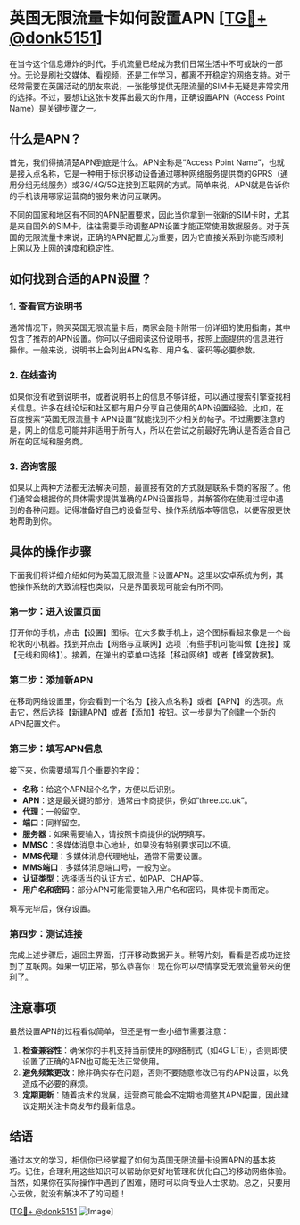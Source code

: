 # 英国无限流量卡如何設置APN [[TG💪+ @donk5151](https://t.me/s/donk5151)]

在当今这个信息爆炸的时代，手机流量已经成为我们日常生活中不可或缺的一部分。无论是刷社交媒体、看视频，还是工作学习，都离不开稳定的网络支持。对于经常需要在英国活动的朋友来说，一张能够提供无限流量的SIM卡无疑是非常实用的选择。不过，要想让这张卡发挥出最大的作用，正确设置APN（Access Point Name）是关键步骤之一。

## 什么是APN？

首先，我们得搞清楚APN到底是什么。APN全称是“Access Point Name”，也就是接入点名称，它是一种用于标识移动设备通过哪种网络服务提供商的GPRS（通用分组无线服务）或3G/4G/5G连接到互联网的方式。简单来说，APN就是告诉你的手机该用哪家运营商的服务来访问互联网。

不同的国家和地区有不同的APN配置要求，因此当你拿到一张新的SIM卡时，尤其是来自国外的SIM卡，往往需要手动调整APN设置才能正常使用数据服务。对于英国的无限流量卡来说，正确的APN配置尤为重要，因为它直接关系到你能否顺利上网以及上网的速度和稳定性。

## 如何找到合适的APN设置？

### 1. 查看官方说明书

通常情况下，购买英国无限流量卡后，商家会随卡附带一份详细的使用指南，其中包含了推荐的APN设置。你可以仔细阅读这份说明书，按照上面提供的信息进行操作。一般来说，说明书上会列出APN名称、用户名、密码等必要参数。

### 2. 在线查询

如果你没有收到说明书，或者说明书上的信息不够详细，可以通过搜索引擎查找相关信息。许多在线论坛和社区都有用户分享自己使用的APN设置经验。比如，在百度搜索“英国无限流量卡 APN设置”就能找到不少相关的帖子。不过需要注意的是，网上的信息可能并非适用于所有人，所以在尝试之前最好先确认是否适合自己所在的区域和服务商。

### 3. 咨询客服

如果以上两种方法都无法解决问题，最直接有效的方式就是联系卡商的客服了。他们通常会根据你的具体需求提供准确的APN设置指导，并解答你在使用过程中遇到的各种问题。记得准备好自己的设备型号、操作系统版本等信息，以便客服更快地帮助到你。

## 具体的操作步骤

下面我们将详细介绍如何为英国无限流量卡设置APN。这里以安卓系统为例，其他操作系统的大致流程也类似，只是界面表现可能会有所不同。

### 第一步：进入设置页面

打开你的手机，点击【设置】图标。在大多数手机上，这个图标看起来像是一个齿轮状的小机器。找到并点击【网络与互联网】选项（有些手机可能叫做【连接】或【无线和网络】）。接着，在弹出的菜单中选择【移动网络】或者【蜂窝数据】。

### 第二步：添加新APN

在移动网络设置里，你会看到一个名为【接入点名称】或者【APN】的选项。点击它，然后选择【新建APN】或者【添加】按钮。这一步是为了创建一个新的APN配置文件。

### 第三步：填写APN信息

接下来，你需要填写几个重要的字段：

- **名称**：给这个APN起个名字，方便以后识别。
- **APN**：这是最关键的部分，通常由卡商提供，例如“three.co.uk”。
- **代理**：一般留空。
- **端口**：同样留空。
- **服务器**：如果需要输入，请按照卡商提供的说明填写。
- **MMSC**：多媒体消息中心地址，如果没有特别要求可以不填。
- **MMS代理**：多媒体消息代理地址，通常不需要设置。
- **MMS端口**：多媒体消息端口号，一般为空。
- **认证类型**：选择适当的认证方式，如PAP、CHAP等。
- **用户名和密码**：部分APN可能需要输入用户名和密码，具体视卡商而定。

填写完毕后，保存设置。

### 第四步：测试连接

完成上述步骤后，返回主界面，打开移动数据开关。稍等片刻，看看是否成功连接到了互联网。如果一切正常，那么恭喜你！现在你可以尽情享受无限流量带来的便利了。

## 注意事项

虽然设置APN的过程看似简单，但还是有一些小细节需要注意：

1. **检查兼容性**：确保你的手机支持当前使用的网络制式（如4G LTE），否则即使设置了正确的APN也可能无法正常使用。
2. **避免频繁更改**：除非确实存在问题，否则不要随意修改已有的APN设置，以免造成不必要的麻烦。
3. **定期更新**：随着技术的发展，运营商可能会不定期地调整其APN配置，因此建议定期关注卡商发布的最新信息。

## 结语

通过本文的学习，相信你已经掌握了如何为英国无限流量卡设置APN的基本技巧。记住，合理利用这些知识可以帮助你更好地管理和优化自己的移动网络体验。当然，如果你在实际操作中遇到了困难，随时可以向专业人士求助。总之，只要用心去做，就没有解决不了的问题！

[[TG💪+ @donk5151](https://t.me/s/donk5151) ![Image](https://i.postimg.cc/rwNCRYN7/Snipaste-2025-04-30-17-27-05.png)]